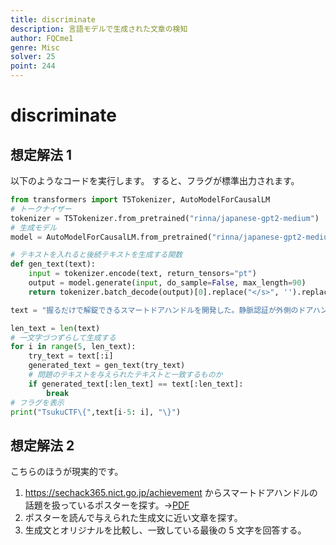 ```yaml
---
title: discriminate
description: 言語モデルで生成された文章の検知
author: FQCme1
genre: Misc
solver: 25
point: 244
---
```


# discriminate

## 想定解法 1

以下のようなコードを実行します。 すると、フラグが標準出力されます。

```python
from transformers import T5Tokenizer, AutoModelForCausalLM
# トークナイザー
tokenizer = T5Tokenizer.from_pretrained("rinna/japanese-gpt2-medium")
# 生成モデル
model = AutoModelForCausalLM.from_pretrained("rinna/japanese-gpt2-medium")

# テキストを入れると後続テキストを生成する関数
def gen_text(text):
    input = tokenizer.encode(text, return_tensors="pt")
    output = model.generate(input, do_sample=False, max_length=90)
    return tokenizer.batch_decode(output)[0].replace("</s>", '').replace(" ",'')

text = "握るだけで解錠できるスマートドアハンドルを開発した。静脈認証が外側のドアハンドルに埋め込まれている。静脈認証は、身体の内部にある静脈パターンを読み取り、そのパターンに合致するドアハンドルを自動的に開く。スマートドアハンドルは、ドアハンドルの内側に内蔵されたセンサーが、ドアハンドルの開閉を検知して、自動的に開閉する。"

len_text = len(text)
# 一文字づつずらして生成する
for i in range(5, len_text):
    try_text = text[:i]
    generated_text = gen_text(try_text)
    # 問題のテキストを与えられたテキストと一致するものか
    if generated_text[:len_text] == text[:len_text]:
        break
# フラグを表示
print("TsukuCTF\{",text[i-5: i], "\}")
```

## 想定解法 2

こちらのほうが現実的です。

1. https://sechack365.nict.go.jp/achievement からスマートドアハンドルの話題を扱っているポスターを探す。→[PDF](https://sechack365.nict.go.jp/achievement/2020/pdf/2020_08.pdf)
2. ポスターを読んで与えられた生成文に近い文章を探す。
3. 生成文とオリジナルを比較し、一致している最後の 5 文字を回答する。

